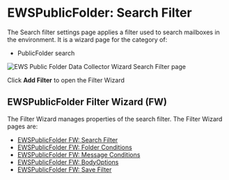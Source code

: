 # EWSPublicFolder: Search Filter

The Search filter settings page applies a filter used to search mailboxes in the environment. It is
a wizard page for the category of:

- PublicFolder search

![EWS Public Folder Data Collector Wizard Search Filter page](/img/product_docs/accessanalyzer/11.6/admin/datacollector/ewsmailbox/searchfilter.webp)

Click **Add Filter** to open the Filter Wizard

## EWSPublicFolder Filter Wizard (FW)

The Filter Wizard manages properties of the search filter. The Filter Wizard pages are:

- [EWSPublicFolder FW: Search Filter](/docs/accessanalyzer/11.6/admin/datacollector/ewspublicfolder/filterwizard/searchfilter.md)
- [EWSPublicFolder FW: Folder Conditions](/docs/accessanalyzer/11.6/admin/datacollector/ewspublicfolder/filterwizard/folderconditions.md)
- [EWSPublicFolder FW: Message Conditions](/docs/accessanalyzer/11.6/admin/datacollector/ewspublicfolder/filterwizard/messageconditions.md)
- [EWSPublicFolder FW: BodyOptions](/docs/accessanalyzer/11.6/admin/datacollector/ewspublicfolder/filterwizard/bodyoptions.md)
- [EWSPublicFolder FW: Save Filter](/docs/accessanalyzer/11.6/admin/datacollector/ewspublicfolder/filterwizard/savefilter.md)
